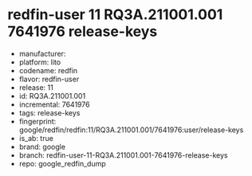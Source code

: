 # redfin-user 11 RQ3A.211001.001 7641976 release-keys
- manufacturer: 
- platform: lito
- codename: redfin
- flavor: redfin-user
- release: 11
- id: RQ3A.211001.001
- incremental: 7641976
- tags: release-keys
- fingerprint: google/redfin/redfin:11/RQ3A.211001.001/7641976:user/release-keys
- is_ab: true
- brand: google
- branch: redfin-user-11-RQ3A.211001.001-7641976-release-keys
- repo: google_redfin_dump
